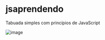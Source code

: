 # jsaprendendo

Tabuada simples com princípios de JavaScript


![image](https://user-images.githubusercontent.com/94201226/146693347-83880c3d-0392-4e28-a9a9-2e46ee10f676.png)
